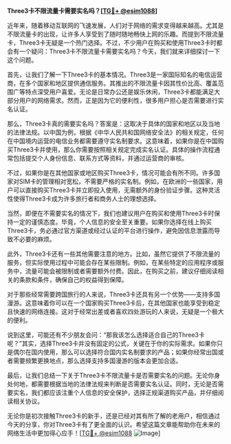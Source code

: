 **Three3卡不限流量卡需要实名吗？[[TG💪+ @esim1088](https://t.me/s/esim1088)]**

近年来，随着移动互联网的飞速发展，人们对于网络的需求变得越来越高。尤其是不限流量卡的出现，让许多人享受到了随时随地畅快上网的乐趣。而提到不限流量卡，Three3卡无疑是一个热门选择。不过，不少用户在购买和使用Three3卡时都会有一个疑问：Three3卡不限流量卡需要实名吗？今天，我们就来详细探讨一下这个问题。

首先，让我们了解一下Three3卡的基本情况。Three3是一家国际知名的电信运营商，在多个国家和地区提供通信服务。其推出的不限流量卡因其性价比高、覆盖范围广等特点深受用户喜爱。无论是日常办公还是娱乐休闲，Three3卡都能满足大部分用户的网络需求。然而，正是因为它的便利性，很多用户担心是否需要进行实名认证。

那么，Three3卡真的需要实名吗？答案是：这取决于具体的国家和地区以及当地的法律法规。以中国为例，根据《中华人民共和国网络安全法》的相关规定，任何在中国境内运营的电信业务都需要遵守实名制要求。这意味着，如果你是在中国购买Three3卡并使用，那么你需要按照相关规定完成实名认证。具体的操作流程通常包括提交个人身份信息、联系方式等资料，并通过运营商的审核。

不过，如果你是在其他国家或地区购买Three3卡，情况可能会有所不同。许多国家对SIM卡的管理相对宽松，不需要严格的实名制。例如，在欧洲的一些国家，用户可以直接购买Three3卡并立即投入使用，无需额外的身份验证步骤。这种灵活性使得Three3卡成为许多旅行者和商务人士的理想选择。

当然，即便在不需要实名的情况下，我们也建议用户在购买和使用Three3卡时保持一定的谨慎态度。毕竟，个人信息的安全至关重要。如果你选择在线上购买Three3卡，务必通过官方渠道或经过认证的平台进行操作，避免因信息泄露而导致不必要的麻烦。

此外，Three3卡还有一些其他需要注意的地方。比如，虽然它提供了不限流量的服务，但实际使用过程中可能会存在某些限制。例如，在某些特定的应用程序或服务中，流量可能会被限制或者需要额外付费。因此，在购买之前，建议仔细阅读相关的条款和条件，确保自己的权益得到保障。

对于那些经常需要跨国旅行的人来说，Three3卡还具有另一个优势——支持多国漫游。这意味着你可以在一个国家购买Three3卡后，在其他国家也能享受到稳定且快速的网络连接。这对于经常出差或者喜欢四处游玩的人来说，无疑是一个极大的便利。

说到这里，可能还有不少朋友会问：“那我该怎么选择适合自己的Three3卡呢？”其实，选择Three3卡并没有固定的公式，关键在于你的实际需求。如果你只是偶尔在国内使用，那么可以选择符合国内实名制要求的产品；如果你经常出国或者需要频繁更换地点，那么选择支持多国漫游的版本会更加合适。

最后，让我们总结一下关于Three3卡不限流量卡是否需要实名的问题。无论你身处何地，都需要根据当地的法律法规来判断是否需要实名认证。同时，无论是否需要实名，我们都应该注重个人信息的安全保护，选择正规渠道购买产品，并仔细阅读相关协议。

无论你是初次接触Three3卡的新手，还是已经对其有所了解的老用户，相信通过今天的分享，你对Three3卡有了更全面的认识。希望这篇文章能帮助你在未来的网络生活中更加得心应手！[[TG💪+ @esim1088](https://t.me/s/esim1088) ![Image](https://i.postimg.cc/4NQfJmqS/Snipaste-2025-05-13-00-14-12.png)]